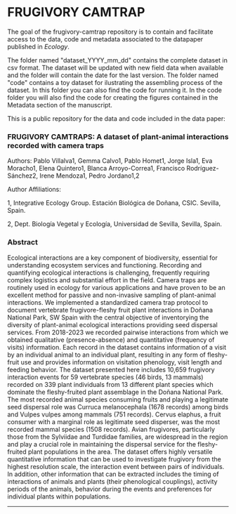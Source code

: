 # FRUGIVORY CAMTRAP

The goal of the frugivory-camtrap repository is to contain and facilitate access to the data, code and metadata associated to the datapaper published in _Ecology_. 

The folder named "dataset_YYYY_mm_dd" contains the complete dataset in csv format. The dataset will be updated with new field data when available and the folder will contain the date for the last version. The folder named "code" contains a toy dataset for ilustrating the assembling process of the dataset. In this folder you can also find the code for running it. In the code folder you will also find the code for creating the figures contained in the Metadata section of the manuscript.   

This is a public repository for the data and code included in the data paper:

### FRUGIVORY CAMTRAPS: A dataset of plant-animal interactions recorded with camera traps

Authors:
Pablo Villalva1, Gemma Calvo1, Pablo Homet1, Jorge Isla1, Eva Moracho1, Elena Quintero1, Blanca Arroyo-Correa1, Francisco Rodríguez-Sánchez2, Irene Mendoza1, Pedro Jordano1,2 


Author Affiliations:


1, Integrative Ecology Group. Estación Biológica de Doñana, CSIC. Sevilla, Spain.


2, Dept. Biología Vegetal y Ecología, Universidad de Sevilla, Sevilla, Spain.

### Abstract
Ecological interactions are a key component of biodiversity, essential for understanding ecosystem services and functioning. Recording and quantifying ecological interactions is challenging, frequently requiring complex logistics and substantial effort in the field. Camera traps are routinely used in ecology for various applications and have proven to be an excellent method for passive and non-invasive sampling of plant-animal interactions. We implemented a standardized camera trap protocol to document vertebrate frugivore-fleshy fruit plant interactions in Doñana National Park, SW Spain with the central objective of inventorying the diversity of plant-animal ecological interactions providing seed dispersal services. From 2018-2023 we recorded pairwise interactions from which we obtained qualitative (presence-absence) and quantitative (frequency of visits) information. Each record in the dataset contains information of a visit by an individual animal to an individual plant, resulting in any form of fleshy-fruit use and provides information on visitation phenology, visit length and feeding behavior. The dataset presented here includes 10,659 frugivory interaction events for 59 vertebrate species (46 birds, 13 mammals) recorded on 339 plant individuals from 13 different plant species which dominate the fleshy-fruited plant assemblage in the Doñana National Park. The most recorded animal species consuming fruits and playing a legitimate seed dispersal role was Curruca melanocephala (1678 records) among birds and Vulpes vulpes among mammals (751 records). Cervus elaphus, a fruit consumer with a marginal role as legitimate seed disperser, was the most recorded mammal species (1508 records). Avian frugivores, particularly those from the Sylviidae and Turdidae families, are widespread in the region and play a crucial role in maintaining the dispersal service for the fleshy-fruited plant populations in the area. The dataset offers highly versatile quantitative information that can be used to investigate frugivory from the highest resolution scale, the interaction event between pairs of individuals. In addition, other information that can be extracted includes the timing of interactions of animals and plants (their phenological couplings), activity periods of the animals, behavior during the events and preferences for individual plants within populations. 

----

